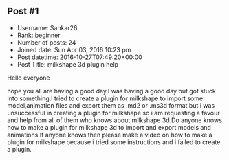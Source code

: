 ## Post #1
- Username: Sankar26
- Rank: beginner
- Number of posts: 24
- Joined date: Sun Apr 03, 2016 10:23 pm
- Post datetime: 2016-10-27T07:49:20+00:00
- Post Title: milkshape 3d plugin help

Hello everyone

hope you all are having a good day.I was having a good day but got stuck into something.I tried to create a plugin for milkshape to import some model,animation files and export them as .md2 or .ms3d format but i was unsuccessful in creating a plugin for milkshape 
so i am requesting a favour and help from all of them who knows about milkshape 3d.Do anyone knows how to make a plugin for milkshape 3d to import and export models and animations.If anyone knows then please make a video on how to make a plugin for milkshape because i tried some instructions and i failed to create a plugin.
